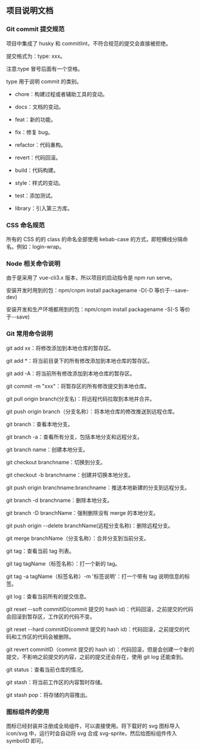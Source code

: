 ## 项目说明文档

### Git commit 提交规范

项目中集成了 husky 和 commitlint，不符合规范的提交会直接被拒绝。

提交格式为：type: xxx。

注意:type 冒号后面有一个空格。

type 用于说明 commit 的类别。

- chore：构建过程或者辅助工具的变动。

- docs：文档的变动。

- feat：新的功能。

- fix：修复 bug。

- refactor：代码重构。

- revert：代码回滚。

- build：代码构建。

- style：样式的变动。

- test：添加测试。

- library：引入第三方库。

### CSS 命名规范

所有的 CSS 的的 class 的命名全部使用 kebab-case 的方式，即短横线分隔命名。例如：login-wrap。

### Node 相关命令说明

由于是采用了 vue-cli3.x 版本，所以项目的启动指令是 npm run serve。

安装开发时用到的包：npm/cnpm install packagename -D(-D 等价于--save-dev)

安装开发和生产环境都用到的包：npm/cnpm install packagename -S(-S 等价于--save)

### Git 常用命令说明

git add xx：将修改添加到本地仓库的暂存区。

git add \*：将当前目录下的所有修改添加到本地仓库的暂存区。

git add -A：将当前所有修改添加到本地仓库的暂存区。

git commit -m "xxx"：将暂存区的所有修改提交到本地仓库。

git pull origin branch(分支名)：将远程代码拉取到本地并合并。

git push origin branch（分支名称）：将本地仓库的修改推送到远程仓库。

git branch：查看本地分支。

git branch -a：查看所有分支，包括本地分支和远程分支。

git branch name：创建本地分支。

git checkout branchname：切换到分支。

git checkout -b branchname：创建并切换本地分支。

git push origin branchname:branchname：推送本地新建的分支到远程分支。

git branch -d branchname：删除本地分支。

git branch -D branchName：强制删除没有 merge 的本地分支。

git push origin --delete branchName(远程分支名称)：删除远程分支。

git merge branchName（分支名称）：合并分支到当前分支。

git tag：查看当前 tag 列表。

git tag tagName（标签名称）：打一个新的 tag。

git tag -a tagName（标签名称）-m '标签说明'：打一个带有 tag 说明信息的标签。

git log：查看当前所有的提交信息。

git reset --soft commitID(commit 提交的 hash id)：代码回滚，之前提交的代码会回滚到暂存区，工作区的代码不变。

git reset --hard commitID(commit 提交的 hash id)：代码回滚，之前提交的代码和工作区的代码会被删除。

git revert commitID（commit 提交的 hash id）：代码回滚，但是会创建一个新的提交，不影响之前提交的内容，之前的提交还会存在，使用 git log 还能查到。

git status：查看当前仓库的情况。

git stash：将当前工作区的内容暂时存储。

git stash pop：将存储的内容推出。

### 图标组件的使用

图标已经封装并注册成全局组件，可以直接使用。将下载好的 svg 图标导入 icon/svg 中，运行时会自动将 svg 合成 svg-sprite，然后给图标组件传入 symbolID 即可。
